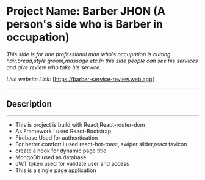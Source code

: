 # Project Name: Barber JHON (A person's side who is Barber in occupation)

*This side is for one professional man who's occupation is cutting hair,bread,style groom,massage etc.In this side people can see his services and give review who take his service.*

*Live website Link:* [https://barber-service-review.web.app]

***

## Description
***
+ This is project is build with React,React-router-dom
+ As Framework I used React-Bootstrap
+ Firebase Used for authentication
+ For better comfort i used react-hot-toast, swiper slider,react favicon
+ create a hook for dynamic page title
+ MongoDb used as database
+ JWT token used for validate user and access
+ This is a single page application

